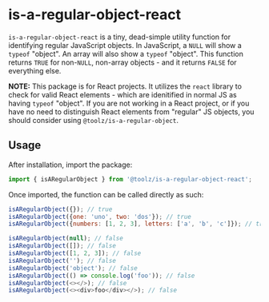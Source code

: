 # is-a-regular-object-react

`is-a-regular-object-react` is a tiny, dead-simple utility function for identifying regular JavaScript objects. In JavaScript, a `NULL` will show a `typeof` "object". An array will also show a `typeof` "object". This function returns `TRUE` for non-`NULL`, non-array objects - and it returns `FALSE` for everything else.

**NOTE:** This package is for React projects.  It utilizes the `react` library to check for valid React elements - which are idenitified in normal JS as having `typeof` "object".  If you are not working in a React project, or if you have no need to distinguish React elements from "regular" JS objects, you should consider using `@toolz/is-a-regular-object`.  

## Usage

After installation, import the package:

```javascript
import { isARegularObject } from '@toolz/is-a-regular-object-react';
```

Once imported, the function can be called directly as such:

```javascript
isARegularObject({}); // true
isARegularObject({one: 'uno', two: 'dos'}); // true
isARegularObject({numbers: [1, 2, 3], letters: ['a', 'b', 'c']}); // true

isARegularObject(null); // false
isARegularObject([]); // false
isARegularObject([1, 2, 3]); // false
isARegularObject(''); // false
isARegularObject('object'); // false
isARegularObject(() => console.log('foo')); // false
isARegularObject(<></>); // false
isARegularObject(<><div>foo</div></>); // false
```
